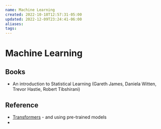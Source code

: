 ```yaml
---
name: Machine Learning
created: 2022-10-18T12:57:31-05:00
updated: 2022-12-09T23:24:41-06:00
aliases: 
tags: 
---
```

# Machine Learning

## Books
- An introduction to Statistical Learning (Gareth James, Daniela Witten, Trevor Hastie, Robert Tibshirani)

## Reference

- [Transformers](https://huggingface.co/docs/transformers/index) - and using pre-trained models 
- 